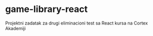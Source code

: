 # game-library-react
Projektni zadatak za drugi eliminacioni test sa React kursa na Cortex Akademiji
